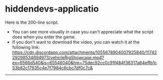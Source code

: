 # hiddendevs-applicatio
Here is the 200-line script. 
* You can see more visually in case you can't appreciate what the script does when you enter the game. 
* If you don't want to download the video, you can watch it at the following link:
https://cdn.discordapp.com/attachments/1055678904007925840/1174229298534694973/vehicleRigShowcase.mp4?ex=6566d540&is=65546040&hm=75dec92cc0c91f484f36317a64effb1c53b82c17935c4e7f7984c6cbc7df0c7c&
---------------
